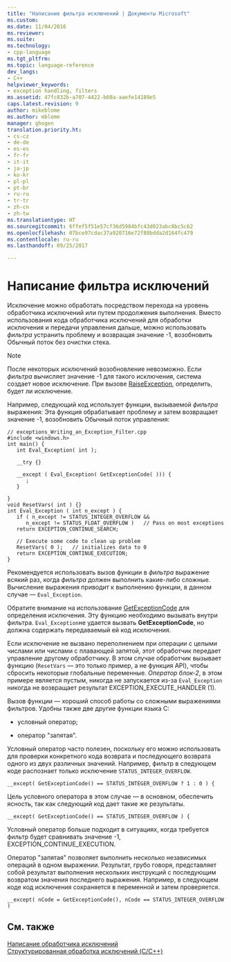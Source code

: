 ```yaml
---
title: "Написание фильтра исключений | Документы Microsoft"
ms.custom: 
ms.date: 11/04/2016
ms.reviewer: 
ms.suite: 
ms.technology:
- cpp-language
ms.tgt_pltfrm: 
ms.topic: language-reference
dev_langs:
- C++
helpviewer_keywords:
- exception handling, filters
ms.assetid: 47fc832b-a707-4422-b60a-aaefe14189e5
caps.latest.revision: 9
author: mikeblome
ms.author: mblome
manager: ghogen
translation.priority.ht:
- cs-cz
- de-de
- es-es
- fr-fr
- it-it
- ja-jp
- ko-kr
- pl-pl
- pt-br
- ru-ru
- tr-tr
- zh-cn
- zh-tw
ms.translationtype: HT
ms.sourcegitcommit: 6ffef5f51e57cf36d5984bfc43d023abc8bc5c62
ms.openlocfilehash: 07bce97cdac37a920716e72f88bdda2d164fc479
ms.contentlocale: ru-ru
ms.lasthandoff: 09/25/2017

---
```

# <a name="writing-an-exception-filter"></a>Написание фильтра исключений
Исключение можно обработать посредством перехода на уровень обработчика исключений или путем продолжения выполнения. Вместо использования кода обработчика исключений для обработки исключения и передачи управления дальше, можно использовать *фильтра* устранить проблему и возвращая значение -1, возобновить Обычный поток без очистки стека.  
  
> [!NOTE]
>  После некоторых исключений возобновление невозможно. Если *фильтра* вычисляет значение -1 для такого исключения, система создает новое исключение. При вызове [RaiseException](http://msdn.microsoft.com/library/windows/desktop/ms680552), определить, будет ли исключение.  
  
 Например, следующий код использует функции, вызываемой *фильтра* выражения: Эта функция обрабатывает проблему и затем возвращает значение -1, возобновить Обычный поток управления:  
  
```  
// exceptions_Writing_an_Exception_Filter.cpp  
#include <windows.h>  
int main() {  
   int Eval_Exception( int );  
  
   __try {}  
  
   __except ( Eval_Exception( GetExceptionCode( ))) {  
      ;  
   }  
  
}  
void ResetVars( int ) {}  
int Eval_Exception ( int n_except ) {  
   if ( n_except != STATUS_INTEGER_OVERFLOW &&   
      n_except != STATUS_FLOAT_OVERFLOW )   // Pass on most exceptions  
   return EXCEPTION_CONTINUE_SEARCH;  
  
   // Execute some code to clean up problem  
   ResetVars( 0 );   // initializes data to 0  
   return EXCEPTION_CONTINUE_EXECUTION;  
}  
```  
  
 Рекомендуется использовать вызов функции в *фильтра* выражение всякий раз, когда *фильтра* должен выполнить какие-либо сложные. Вычисление выражения приводит к выполнению функции, в данном случае — `Eval_Exception`.  
  
 Обратите внимание на использование [GetExceptionCode](http://msdn.microsoft.com/library/windows/desktop/ms679356) для определения исключения. Эту функцию необходимо вызывать внутри фильтра. `Eval_Exception`не удается вызвать **GetExceptionCode**, но должна содержать передаваемый ей код исключения.  
  
 Если исключение не вызвано переполнением при операции с целыми числами или числами с плавающей запятой, этот обработчик передает управление другому обработчику. В этом случае обработчик вызывает функцию (`ResetVars` — это только пример, а не функция API), чтобы сбросить некоторые глобальные переменные. *Оператор блок-2*, в этом примере является пустым, никогда не запускается из-за `Eval_Exception` никогда не возвращает результат EXCEPTION_EXECUTE_HANDLER (1).  
  
 Вызов функции — хороший способ работы со сложными выражениями фильтров. Удобны также две другие функции языка C:  
  
-   условный оператор;  
  
-   оператор "запятая".  
  
 Условный оператор часто полезен, поскольку его можно использовать для проверки конкретного кода возврата и последующего возврата одного из двух различных значений. Например, фильтр в следующем коде распознает только исключение `STATUS_INTEGER_OVERFLOW`.  
  
```  
__except( GetExceptionCode() == STATUS_INTEGER_OVERFLOW ? 1 : 0 ) {  
```  
  
 Цель условного оператора в этом случае — в основном, обеспечить ясность, так как следующий код дает такие же результаты.  
  
```  
__except( GetExceptionCode() == STATUS_INTEGER_OVERFLOW ) {  
```  
  
 Условный оператор больше подходит в ситуациях, когда требуется фильтр будет сравнивать значение -1, EXCEPTION_CONTINUE_EXECUTION.  
  
 Оператор "запятая" позволяет выполнить несколько независимых операций в одном выражении. Результат, грубо говоря, представляет собой результат выполнения нескольких инструкций с последующим возвратом значения последнего выражения. Например, в следующем коде код исключения сохраняется в переменной и затем проверяется.  
  
```  
__except( nCode = GetExceptionCode(), nCode == STATUS_INTEGER_OVERFLOW )  
```  
  
## <a name="see-also"></a>См. также  
 [Написание обработчика исключений](../cpp/writing-an-exception-handler.md)   
 [Структурированная обработка исключений (C/C++)](../cpp/structured-exception-handling-c-cpp.md)

